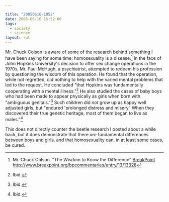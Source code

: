 ```yaml
---

title: "20050616-1052"
date: 2005-06-16 15:52:00
tags:
  - society
  - science
layout: rut
---
```


Mr. Chuck Colson is aware of some of the research behind something
I have been saying for some time: homosexuality is a disease.[^20050616-3]
In the face of John Hopkins University's decision to offer sex
change operations in the 1970s, Mr. Paul McHugh, a psychiatrist,
attempted to redeem his profession by questioning the wisdom of
this operation.  He found that the operation, while not regretted,
did nothing to help with the varied mental problems that led to the
request.  He concluded "that Hopkins was fundamentally cooperating
with a mental illness."[^20050616-4] He also studied the cases of baby boys
who had been made to appear physically as girls when born with
"ambiguous genitals."[^20050616-5] Such children did <em>not</em> grow up
as happy well adjusted girls, but "endured 'prolonged distress
and misery.'  When they discovered their true genetic heritage,
most of them began to live as males."[^20050616-6]

This does not directly counter the beetle research I posted about
a while back, but it does demonstrate that there <em>are</em>
fundamental differences between boys and girls, and that
homosexuality can, in at least some cases, be cured.

[^20050616-3]: Mr. Chuck Colson. "The Wisdom to Know the Difference" [BreakPoint](http://www.breakpoint.org) <http://www.breakpoint.org/bpcommentaries/entry/13/13328>

[^20050616-4]: Ibid.

[^20050616-5]: Ibid.

[^20050616-6]: Ibid.

